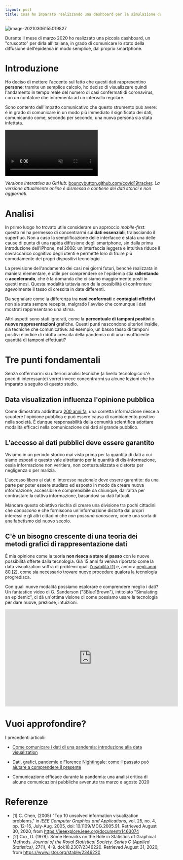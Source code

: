 ```yaml
---
layout: post
title: Cosa ho imparato realizzando una dashboard per la simulazione dei casi di COVID-19 in tempo reale
---
```


![image-20210306155019827](https://bouncybutton.github.io/images/datavis/dashboard-preview.png)

Durante il mese di marzo 2020 ho realizzato una piccola dashboard, un "cruscotto" per dirla all'italiana, in grado di comunicare lo stato della diffusione dell'epidemia in modo semplice, dal proprio smartphone.

# Introduzione

Ho deciso di mettere l'accento sul fatto che questi dati rappresentino **persone**: tramite un semplice calcolo, ho deciso di visualizzare quindi l'andamento in tempo reale del numero di casi confermati di coronavirus, con un contatore che incrementa ad un intervallo regolare.

Sono contento dell'impatto comunicativo che questo strumento può avere: è in grado di comunicare in un modo più immediato il significato dei dati, comunicando come, secondo per secondo, una nuova persona sia stata infettata.

 <video src="https://bouncybutton.github.io/content/gif/covid19tracker.mp4" autoplay muted></video>

*Versione interattiva su GitHub:* [bouncybutton.github.com/covid19tracker](https://bouncybutton.github.io/covid19tracker/). *La versione attualmente online è dismessa e contiene dei dati storici e non aggiornati*.

# Analisi

In primo luogo ho trovato utile considerare un approccio *mobile-first*: questo mi ha permesso di concentrarmi sui **dati essenziali**, tralasciando il superfluo. Non a caso la semplificazione delle interfacce è stata una delle cause di punta di una rapida diffusione degli smartphone, sin dalla prima introduzione dell'iPhone, nel 2008: un'interfaccia leggera e intuitiva riduce il sovraccarico cognitivo degli utenti e permette loro di fruire più comodamente dei propri dispositivi tecnologici. 

La previsione dell'andamento dei casi nei giorni futuri, benché realizzata in maniera elementare, è utile per comprendere se l'epidemia stia **rallentando** o **accelerando**, che è la domanda che ci siamo maggiormente posti in questi mesi. Questa modalità tuttavia non dà la possibilità di confrontare agevolmente il tasso di crescita in date differenti.

Da segnalare come la differenza tra **casi confermati** e **contagiati effettivi** non sia stata sempre recepita, malgrado l'avviso che comunque i dati mostrati rappresentano una stima. 

Altri aspetti sono stati ignorati, come la **percentuale di tamponi positivi** o **nuove rappresentazioni** grafiche. Questi punti nascondono ulteriori insidie, sia tecniche che comunicative: ad esempio, un basso tasso di tamponi positivi è indice di ridotta crescita della pandemia o di una insufficiente quantità di tamponi effettuati?

# Tre punti fondamentali

Senza soffermarmi su ulteriori analisi tecniche (a livello tecnologico c'è poco di interessante) vorrei invece concentrarmi su alcune lezioni che ho imparato a seguito di questo studio.

## Data visualization influenza l'opinione pubblica

Come dimostrato addirittura [200 anni fa](https://bouncybutton.github.io/storia-datavis/), una corretta informazione riesce a scuotere l'opinione pubblica e può essere causa di cambiamento positivo nella società. È dunque responsabilità della comunità scientifica adottare modalità efficaci nella comunicazione dei dati al grande pubblico.

## L'accesso ai dati pubblici deve essere garantito

Viviamo in un periodo storico mai visto prima per la quantità di dati a cui siamo esposti e questo vale altrettanto per la quantità di dis-informazione, ossia informazione non veritiera, non contestualizzata e distorta per negligenza o per malizia.

L'accesso libero ai dati di interesse nazionale deve essere garantito: da una parte per poter essere studiato ed esposto in modo da creare nuova informazione, accessibile e comprensibile da chiunque, dall'altra per contrastare la cattiva informazione, basandosi su dati fattuali. 

Mancare questo obiettivo rischia di creare una divisione tra pochi cittadini che *conoscono* e che forniscono un'informazione distorta dai propri interessi e gli altri cittadini che *non possono conoscere*, come una sorta di analfabetismo del nuovo secolo.

## **C'è un bisogno crescente di una teoria dei metodi grafici di rappresentazione dati**

È mia opinione come la teoria **non riesca a stare al passo** con le nuove possibilità offerte dalla tecnologia. Già 15 anni fa veniva riportato come la data visualization soffra di problemi quali [l'usabilità [1]](https://ieeexplore.ieee.org/document/1463074
) e, ancora [negli anni 80 [2]](https://www.jstor.org/stable/2346220), come sia necessario trovare nuove procedure qualora la tecnologia progredisca.

Con quali nuove modalità possiamo esplorare e comprendere meglio i dati? Un fantastico video di G. Sanderson ("3Blue1Brown"), intitolato "Simulating an epidemic", ci dà un'ottima visione di come possiamo usare la tecnologia per dare nuove, preziose, intuizioni.

<iframe width="560" height="315" src="https://www.youtube.com/embed/gxAaO2rsdIs" frameborder="0" allow="accelerometer; autoplay; encrypted-media; gyroscope; picture-in-picture" allowfullscreen></iframe>



# Vuoi approfondire?

I precedenti articoli:

* [Come comunicare i dati di una pandemia: introduzione alla data visualization](https://bouncybutton.github.io/datavis-intro)

* [Dati, grafici, pandemie e Florence Nightingale: come il passato può aiutare a comprendere il presente](https://bouncybutton.github.io/storia-datavis/)

* Comunicazione efficace durante la pandemia: una analisi critica di alcune comunicazioni pubbliche avvenute tra marzo e agosto 2020

# Referenze

* [1] C. Chen, (2005) "Top 10 unsolved information visualization problems," in *IEEE Computer Graphics and Applications*, vol. 25, no. 4, pp. 12-16, July-Aug. 2005, doi: 10.1109/MCG.2005.91. Retrieved August 30, 2020, from https://ieeexplore.ieee.org/document/1463074
* [2] Cox, D. (1978). Some Remarks on the Role in Statistics of Graphical Methods. *Journal of the Royal Statistical Society. Series C (Applied Statistics),* 27(1), 4-9. doi:10.2307/2346220. Retrieved August 31, 2020, from https://www.jstor.org/stable/2346220